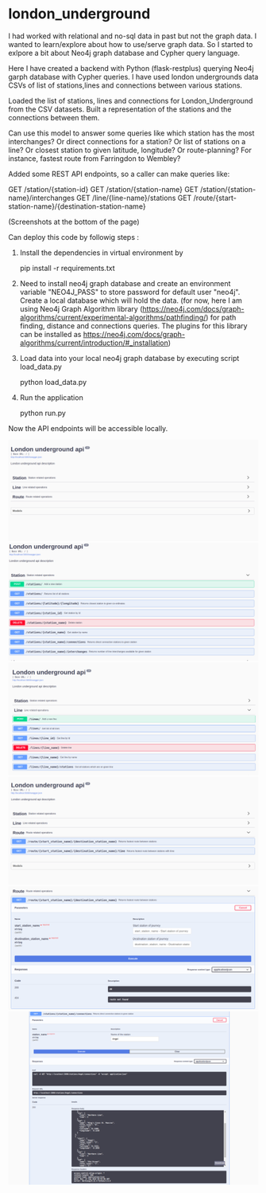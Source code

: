 # london_underground

I had worked with relational and no-sql data in past but not the graph data. I wanted to learn/explore about how to use/serve graph data.
So I started to exlpore a bit about Neo4j graph database and Cypher query language.

Here I have created a backend with Python (flask-restplus) querying Neo4j garph database with Cypher queries. I have used london undergrounds
data CSVs of list of stations,lines and connections between various stations.

Loaded the list of stations, lines and connections for London_Underground from the CSV datasets.
Built a representation of the stations and the connections between them.

Can use this model to answer some queries like which station has the most interchanges? Or direct connections for a station?
Or list of stations on a line? Or closest station to given latitude, longitude? Or route-planning? For instance, fastest route from Farringdon to Wembley?

Added some REST API endpoints, so a caller can make queries like:

GET /station/{station-id}
GET /station/{station-name}
GET /station/{station-name}/interchanges
GET /line/{line-name}/stations
GET /route/{start-station-name}/{destination-station-name}

(Screenshots at the bottom of the page)

Can deploy this code by followig steps :

1. Install the dependencies in virtual environment by

    pip install -r requirements.txt

2. Need to install neo4j graph database and create an environment variable "NEO4J_PASS" to store password
   for default user "neo4j". Create a local database which will hold the data.
   (for now, here I am using Neo4j Graph Algorithm library (https://neo4j.com/docs/graph-algorithms/current/experimental-algorithms/pathfinding/)
   for path finding, distance and connections queries. The plugins for this library can be installed as
   https://neo4j.com/docs/graph-algorithms/current/introduction/#_installation)

3. Load data into your local neo4j graph database by executing script load_data.py

    python load_data.py

3. Run the application

    python run.py


Now the API endpoints will be accessible locally.

![Alt text](/screen_shots/screen1.png)
![Alt text](/screen_shots/screen2.png)
![Alt text](/screen_shots/screen3.png)
![Alt text](/screen_shots/screen4.png)
![Alt text](/screen_shots/screen5.png)
![Alt text](/screen_shots/screen6.png)